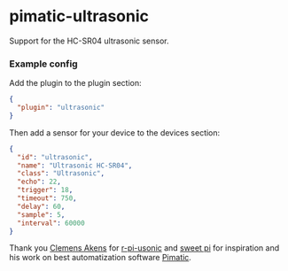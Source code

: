 pimatic-ultrasonic
================

Support for the HC-SR04 ultrasonic sensor.

### Example config

Add the plugin to the plugin section:

```json
{ 
  "plugin": "ultrasonic"
}
```

Then add a sensor for your device to the devices section:

```json
{
  "id": "ultrasonic",
  "name": "Ultrasonic HC-SR04",
  "class": "Ultrasonic",
  "echo": 22,
  "trigger": 18,
  "timeout": 750,
  "delay": 60,
  "sample": 5,
  "interval": 60000
}
```

Thank you <a href="https://github.com/clebert">Clemens Akens</a> for <a href="https://github.com/clebert/r-pi-usonic">r-pi-usonic</a> and <a href="https://github.com/sweetpi">sweet pi</a> for inspiration and his work on best automatization software <a href="https://github.com/pimatic/pimatic">Pimatic</a>.
